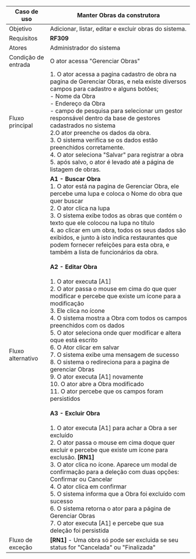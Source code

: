 | Caso de uso         | Manter Obras da construtora                                                                                                                                                                                                                                                                                                                                                                                                                                                                                                                                                                                                                                                                 |
| ------------------- | ------------------------------------------------------------------------------------------------------------------------------------------------------------------------------------------------------------------------------------------------------------------------------------------------------------------------------------------------------------------------------------------------------------------------------------------------------------------------------------------------------------------------------------------------------------------------------------------------------------------------------------------------------------------------------------------- |
| Objetivo            | Adicionar, listar, editar e excluir obras do sistema.                                                                                                                                                                                                                                                                                                                                                                                                                                                                                                                                                                                                                       |
| Requisitos          | **RF309**                                                                                                                                                                                                                                                                                                                                                                                                                                                                                                                                                                                                                                                                                  |
| Atores              | Administrador do sistema                                                                                                                                                                                                                                                                                                                                                                                                                                                                                                                                                                                                                                      |
| Condição de entrada | O ator acessa "Gerenciar Obras"                                                                                                                                                                                                                                                                                                                                                                                                                                                                                                                               |
| Fluxo principal     | 1.  O ator acessa a pagina cadastro de obra na pagina de Gerenciar Obras, e nela existe diversos campos para cadastro e alguns botões;<br>     - Nome da Obra<br>	 - Endereço da Obra<br>	 - campo de pesquisa para selecionar um gestor responsável dentro da base de gestores cadastrados no sistema<br> 2.O ator preenche os dados da obra. <br>3.  O sistema verifica se os dados estão preenchidos corretamente. <br> 4. O ator seleciona "Salvar" para registrar a obra <br> 5. após salvo, o ator é levado até a página de listagem de obras.                                                                                                                                                                                                                 |
| Fluxo alternativo   | **A1 - Buscar Obra**<br>1. O ator está na pagina de Gerenciar Obra, ele percebe uma lupa e coloca o Nome do obra que quer buscar<br>2. O ator clica na lupa<br>3. O sistema exibe todos as obras que contém o texto que ele colocou na lupa no título<br>4. ao clicar em um obra, todos os seus dados são exibidos, e junto à isto indica restaurantes que podem fornecer refeições para esta obra, e também a lista de funcionários da obra. <br><br>**A2 - Editar Obra**<br><br>1. O ator executa [A1]<br>2. O ator passa o mouse em cima do que quer modificar e percebe que existe um ícone para a modificação<br>3. Ele clica no ícone<br>4. O sistema mostra a Obra com todos os campos preenchidos com os dados<br>5. O ator seleciona onde quer modificar e altera oque está escrito <br>6. O Ator clicar em salvar<br>7. O sistema exibe uma mensagem de sucesso<br>8. O sistema o redireciona para a pagina de gerenciar Obras<br>9. O ator executa [A1] novamente<br>10. O ator abre a Obra modificado<br>11. O ator percebe que os campos foram persistidos<br><br>**A3 - Excluir Obra**<br><br>1. O ator executa [A1] para achar a Obra a ser excluído<br>2. O ator passa o mouse em cima doque quer excluir e percebe que existe um ícone para exclusão. **[RN1]**<br>3. O ator clica no ícone. Aparece um modal de confirmação para a deleção com duas opções: Confirmar ou Cancelar<br>4. O ator clica em confirmar<br>5. O sistema informa que a Obra foi excluído com sucesso<br>6. O sistema retorna o ator para a página de Gerenciar Obras<br>7. O ator executa [A1] e percebe que sua deleção foi persistida |
| Fluxo de exceção    |       **[RN1]** - Uma obra só pode ser excluida se seu status for "Cancelada" ou "Finalizada"                                                                                                                                                                                                                                                                                                                                                                                                                                                                                                                                                                                                                                                                                                                                                                                                                                                                                                                                                                                                                                                                                                                                                                                                                                                                                                                                                                                                                                                                     |